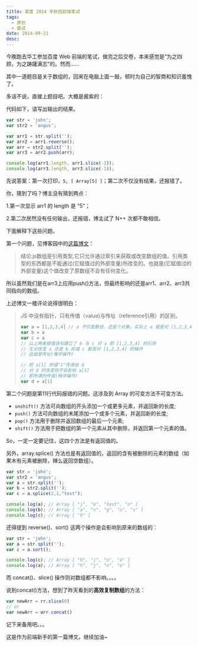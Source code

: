 ```yaml
---
title: 某度 2014 年秋招前端笔试
tags:
  - 原创
  - 面试
date: 2014-09-21
desc:
---
```


今晚跑去华工参加百度 Web 前端的笔试，做完之后交卷，本来感觉是“为之四顾，为之踌躇满志”的。然而……

其中一道题目是关于数组的，回来在电脑上面一敲，顿时为自己的智商和知识羞愧了。

多话不说，直接上题目吧。大概是酱紫的：

代码如下，请写出输出的结果。 

```javascript
var str = 'john';
var str2 = 'angus';

var arr1 = str.split('');
var arr2 = arr1.reverse();
var arr = str2.split('');
var arr3 = arr2.push(arr);

console.log(arr1.length, arr1.slice(-1));
console.log(arr3.length, arr3.slice(-1));
```

先说答案：第一次打印，`5, [ Array[5] ]`；第二次不仅没有结果，还报错了。

你，猜到了吗？博主没有猜到两点：

1.第一次显示 arr1 的 length 是 “5”；

2.第二次居然没有任何输出，还报错，博主试了 N++ 次都不敢相信。

下面解释下这些问题。

第一个问题，见博客园中的[这篇博文](http://www.cnblogs.com/0banana0/archive/2011/11/17/2252639.html)：

>结论:js数组是引用类型,它只允许通过索引来获取或改变数组的值。引用类型的东西都是不能通过(它赋值过的外部变量)所改变的。也就是(它赋值过的外部变量)这个值改变了原数组不会有任何变化。

所以虽然我们是在arr3上应用push()方法，但最终影响的还是arr1、arr2、arr3共同指向的数组。

上述博文一楼评论说得很明白：

<blockquote>
JS 中没有指针，只有传值（value)与传址（reference引用）的区别。

```javascript
var a = [1,2,3,4] // a 不仅是数组，还是个对象，实际上 a 就是对 [1,2,3,4] 的引用
var b = a
var c = a
// 以上两条赋值语句建立了 b 与 c 对 a 即 [1,2,3,4] 的引用
// 无论改变 a 还是 b 抑或 c 都是对 [1,2,3,4] 的操作
// 这就是传址(堆中操作)

// 把 a[1] 的值"1"传递给 d
// 对 d 的改变则不会影响 a[1]
// 即所谓的传值(栈中操作)
var d = a[1]
```
</blockquote>

第二个问题是第11行代码报错的问题。这涉及到 Array 的可变方法不可变方法。

- `unshift()` 方法可向数组的开头添加一个或更多元素，并返回新的长度;
- `push()` 方法可向数组的末尾添加一个或多个元素，并返回新的长度;
- `pop()` 方法用于删除并返回数组的最后一个元素;
- `shift()` 方法用于把数组的第一个元素从其中删除，并返回第一个元素的值。

So，一定一定要记住，这四个方法是有返回值的。

另外，array.splice() 方法也是有返回值的，返回的含有被删除的元素的数组（如果木有元素被删除，辣么返回空数组）。

```javascript
var str = 'john';
var str2 = 'angus';
var a = str.split('');
var b = str2.split('');
var c = a.splice(2,1,"test");

console.log(a); // Array [ "j", "o", "test", "n" ] 
console.log(b); // Array [ "a", "n", "g", "u", "s" ] 
console.log(c); // Array [ "h" ]
```

还得提到 reverse()、sort() 这两个操作是会影响到原来的数组的：

```javascript
var str = 'john';
var a = str.split('');
var c = a.sort();

console.log(c); // Array [ "h", "j", "n", "o" ]
console.log(a); // Array [ "h", "j", "n", "o" ]
```

而 concat()、slice() 操作则对数组都不影响。。。。

说到concat()方法，想到了昨天看到的**高效复制数组**的方法：

```javascript
var newArr = rr.slice(0)
// or
var newArr = arr.concat()
```

记下来备用吧。。。

这是作为前端新手的第一篇博文。继续加油~

